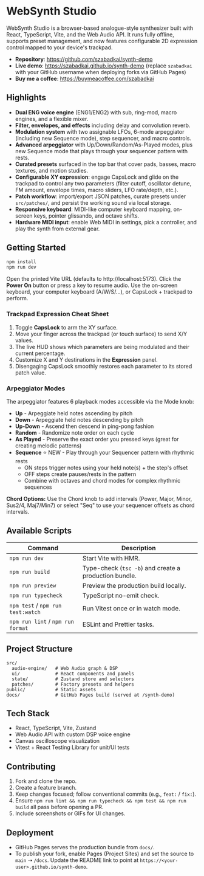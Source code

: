 # WebSynth Studio

WebSynth Studio is a browser-based analogue-style synthesizer built with React, TypeScript, Vite, and the Web Audio API. It runs fully offline, supports preset management, and now features configurable 2D expression control mapped to your device's trackpad.

- **Repository**: https://github.com/szabadkai/synth-demo
- **Live demo**: https://szabadkai.github.io/synth-demo (replace `szabadkai` with your GitHub username when deploying forks via GitHub Pages)
- **Buy me a coffee**: https://buymeacoffee.com/szabadkai

## Highlights

- **Dual ENG voice engine** (ENG1/ENG2) with sub, ring-mod, macro engines, and a flexible mixer.
- **Filter, envelopes, and effects** including delay and convolution reverb.
- **Modulation system** with two assignable LFOs, 6-mode arpeggiator (including new Sequence mode), step sequencer, and macro controls.
- **Advanced arpeggiator** with Up/Down/Random/As-Played modes, plus new Sequence mode that plays through your sequencer pattern with rests.
- **Curated presets** surfaced in the top bar that cover pads, basses, macro textures, and motion studies.
- **Configurable XY expression**: engage CapsLock and glide on the trackpad to control any two parameters (filter cutoff, oscillator detune, FM amount, envelope times, macro sliders, LFO rate/depth, etc.).
- **Patch workflow**: import/export JSON patches, curate presets under `src/patches/`, and persist the working sound via local storage.
- **Responsive keyboard**: MIDI-like computer keyboard mapping, on-screen keys, pointer glissando, and octave shifts.
- **Hardware MIDI input**: enable Web MIDI in settings, pick a controller, and play the synth from external gear.

## Getting Started

```sh
npm install
npm run dev
```

Open the printed Vite URL (defaults to http://localhost:5173). Click the **Power On** button or press a key to resume audio. Use the on-screen keyboard, your computer keyboard (A/W/S/…), or CapsLock + trackpad to perform.

### Trackpad Expression Cheat Sheet

1. Toggle **CapsLock** to arm the XY surface.
2. Move your finger across the trackpad (or touch surface) to send X/Y values.
3. The live HUD shows which parameters are being modulated and their current percentage.
4. Customize X and Y destinations in the **Expression** panel.
5. Disengaging CapsLock smoothly restores each parameter to its stored patch value.

### Arpeggiator Modes

The arpeggiator features 6 playback modes accessible via the Mode knob:

- **Up** - Arpeggiate held notes ascending by pitch
- **Down** - Arpeggiate held notes descending by pitch
- **Up-Down** - Ascend then descend in ping-pong fashion
- **Random** - Randomize note order on each cycle
- **As Played** - Preserve the exact order you pressed keys (great for creating melodic patterns)
- **Sequence** ⭐ NEW - Play through your Sequencer pattern with rhythmic rests
  - ON steps trigger notes using your held note(s) + the step's offset
  - OFF steps create pauses/rests in the pattern
  - Combine with octaves and chord modes for complex rhythmic sequences

**Chord Options:** Use the Chord knob to add intervals (Power, Major, Minor, Sus2/4, Maj7/Min7) or select "Seq" to use your sequencer offsets as chord intervals.

## Available Scripts

| Command                           | Description                                           |
| --------------------------------- | ----------------------------------------------------- |
| `npm run dev`                     | Start Vite with HMR.                                  |
| `npm run build`                   | Type-check (`tsc -b`) and create a production bundle. |
| `npm run preview`                 | Preview the production build locally.                 |
| `npm run typecheck`               | TypeScript no-emit check.                             |
| `npm test` / `npm run test:watch` | Run Vitest once or in watch mode.                     |
| `npm run lint` / `npm run format` | ESLint and Prettier tasks.                            |

## Project Structure

```
src/
  audio-engine/   # Web Audio graph & DSP
  ui/             # React components and panels
  state/          # Zustand store and selectors
  patches/        # Factory presets and helpers
public/           # Static assets
docs/             # GitHub Pages build (served at /synth-demo)
```

## Tech Stack

- React, TypeScript, Vite, Zustand
- Web Audio API with custom DSP voice engine
- Canvas oscilloscope visualization
- Vitest + React Testing Library for unit/UI tests

## Contributing

1. Fork and clone the repo.
2. Create a feature branch.
3. Keep changes focused; follow conventional commits (e.g., `feat:` / `fix:`).
4. Ensure `npm run lint && npm run typecheck && npm test && npm run build` all pass before opening a PR.
5. Include screenshots or GIFs for UI changes.

## Deployment

- GitHub Pages serves the production bundle from `docs/`.
- To publish your fork, enable Pages (Project Sites) and set the source to `main` ➝ `/docs`. Update the README link to point at `https://<your-user>.github.io/synth-demo`.
